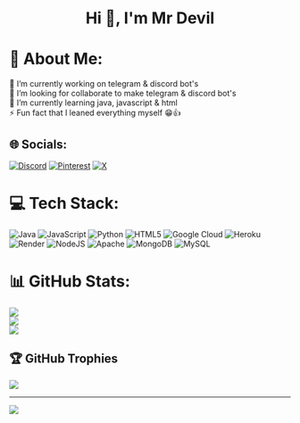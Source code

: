 <h1 align="center">Hi 👋, I'm Mr Devil</h1>


# 💫 About Me:
🔭 I’m currently working on telegram & discord bot's <br>👯 I’m looking for collaborate to make telegram & discord bot's <br>🌱 I’m currently learning java, javascript & html<br>⚡ Fun fact that I leaned everything myself 😁👍


## 🌐 Socials:
[![Discord](https://img.shields.io/badge/Discord-%237289DA.svg?logo=discord&logoColor=white)](https://discord.gg/https://discord.gg/https://discord.com/invite/AdUxBt4D) [![Pinterest](https://img.shields.io/badge/Pinterest-%23E60023.svg?logo=Pinterest&logoColor=white)](https://pinterest.com/mrdevil0666) [![X](https://img.shields.io/badge/X-black.svg?logo=X&logoColor=white)](https://x.com/mrdevil1864) 

# 💻 Tech Stack:
![Java](https://img.shields.io/badge/java-%23ED8B00.svg?style=for-the-badge&logo=openjdk&logoColor=white) ![JavaScript](https://img.shields.io/badge/javascript-%23323330.svg?style=for-the-badge&logo=javascript&logoColor=%23F7DF1E) ![Python](https://img.shields.io/badge/python-3670A0?style=for-the-badge&logo=python&logoColor=ffdd54) ![HTML5](https://img.shields.io/badge/html5-%23E34F26.svg?style=for-the-badge&logo=html5&logoColor=white) ![Google Cloud](https://img.shields.io/badge/GoogleCloud-%234285F4.svg?style=for-the-badge&logo=google-cloud&logoColor=white) ![Heroku](https://img.shields.io/badge/heroku-%23430098.svg?style=for-the-badge&logo=heroku&logoColor=white) ![Render](https://img.shields.io/badge/Render-%46E3B7.svg?style=for-the-badge&logo=render&logoColor=white) ![NodeJS](https://img.shields.io/badge/node.js-6DA55F?style=for-the-badge&logo=node.js&logoColor=white) ![Apache](https://img.shields.io/badge/apache-%23D42029.svg?style=for-the-badge&logo=apache&logoColor=white) ![MongoDB](https://img.shields.io/badge/MongoDB-%234ea94b.svg?style=for-the-badge&logo=mongodb&logoColor=white) ![MySQL](https://img.shields.io/badge/mysql-4479A1.svg?style=for-the-badge&logo=mysql&logoColor=white)
# 📊 GitHub Stats:
![](https://github-readme-stats.vercel.app/api?username=mrdevil42023&theme=dark&hide_border=false&include_all_commits=true&count_private=true)<br/>
![](https://github-readme-streak-stats.herokuapp.com/?user=mrdevil42023&theme=dark&hide_border=false)<br/>
![](https://github-readme-stats.vercel.app/api/top-langs/?username=mrdevil42023&theme=dark&hide_border=false&include_all_commits=true&count_private=true&layout=compact)

## 🏆 GitHub Trophies
![](https://github-profile-trophy.vercel.app/?username=mrdevil42023&theme=dark&no-frame=false&no-bg=false&margin-w=4)

---
[![](https://visitcount.itsvg.in/api?id=mrdevil42023&icon=0&color=0)](https://visitcount.itsvg.in)

<!-- Proudly created with GPRM ( https://gprm.itsvg.in ) -->
